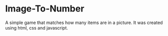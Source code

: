 # Image-To-Number
A simple game that matches how many items are in a picture. It was created using html, css and javascript.
